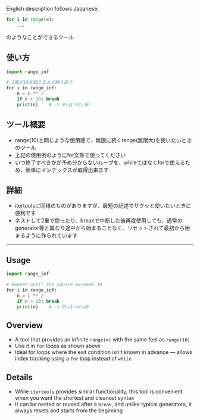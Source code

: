 English description follows Japanese.

```python
for i in range(∞):
	...
```
のようなことができるツール

## 使い方
```python
import range_inf

# 2乗が10を超えるまで繰り返す
for i in range_inf:
	n = i ** 2
	if n > 10: break
	print(n)	# -> 0\n1\n4\n9
```

## ツール概要
- range(10)と同じような使用感で、無限に続くrange(無限大)を使いたいときのツール
- 上記の使用例のようにfor文等で使ってください
- いつ終了すべきかが予め分からないループを、whileではなくforで使えるため、簡単にインデックスが取得出来ます

## 詳細
- itertoolsに同様のものがありますが、最短の記述でサクッと使いたいときに便利です
- ネストして2重で使ったり、breakで中断した後再度使用しても、通常のgenerator等と異なり途中から始まることなく、リセットされて最初から始まるように作られています

---

## Usage
```python
import range_inf

# Repeat until the square exceeds 10
for i in range_inf:
	n = i ** 2
	if n > 10: break
	print(n)	# -> 0\n1\n4\n9
```

## Overview
* A tool that provides an infinite `range(∞)` with the same feel as `range(10)`
* Use it in `for` loops as shown above
* Ideal for loops where the exit condition isn't known in advance — allows index tracking using a `for` loop instead of `while`

## Details
* While `itertools` provides similar functionality, this tool is convenient when you want the shortest and cleanest syntax
* It can be nested or reused after a `break`, and unlike typical generators, it always resets and starts from the beginning
